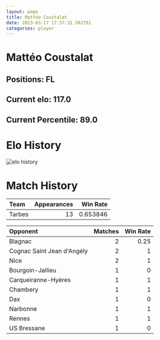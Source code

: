 ```yaml
---  
layout: page  
title: Mattéo Coustalat  
date: 2023-03-17 17:37:31.502781  
categories: player  
---
```

# Mattéo Coustalat

## Positions: FL

## Current elo: 117.0

## Current Percentile: 89.0

# Elo History


![elo history](history_MattéoCoustalat.png)
# Match History


| Team   |   Appearances |   Win Rate |
|:-------|--------------:|-----------:|
| Tarbes |            13 |   0.653846 |

| Opponent                   |   Matches |   Win Rate |
|:---------------------------|----------:|-----------:|
| Blagnac                    |         2 |       0.25 |
| Cognac Saint Jean d'Angély |         2 |       1    |
| Nice                       |         2 |       1    |
| Bourgoin-Jallieu           |         1 |       0    |
| Carqueiranne-Hyères        |         1 |       1    |
| Chambery                   |         1 |       1    |
| Dax                        |         1 |       0    |
| Narbonne                   |         1 |       1    |
| Rennes                     |         1 |       1    |
| US Bressane                |         1 |       0    |